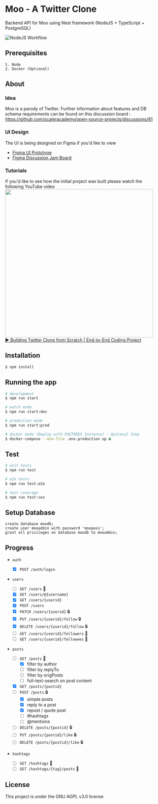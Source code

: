 # Moo - A Twitter Clone

Backend API for Moo using Nest framework (NodeJS + TypeScript + PostgreSQL)

![NodeJS Workflow](https://github.com/scaleracademy/twitter-backend-node/actions/workflows/nodejs.yml/badge.svg)

## Prerequisites
```
1. Node
2. Docker (Optional)
```
## About

### Idea

Moo is a parody of Twitter. Further information about features and DB schema requirements can be found on this discussion board :
https://github.com/scaleracademy/open-source-projects/discussions/81

### UI Design

The UI is being designed on Figma if you'd like to view

- [Figma UI Prototype](https://www.figma.com/file/i7IjqvJVL6c5h2Tdzuul3c/Moo-Twitter-Design-File)
- [Figma Discussion Jam Board](https://www.figma.com/file/onuHbJL39i2be0OosK4vYX/Moo-Twitter-Discussion-Board?node-id=0%3A1)

### Tutorials

If you'd like to see how the initial project was built please watch the following YouTube video
<a href="https://www.youtube.com/watch?v=E6nljvVKMTc">
<img width="480" src="https://img.youtube.com/vi/E6nljvVKMTc/maxresdefault.jpg">
<br>
▶️ Building Twitter Clone from Scratch | End-to-End Coding Project
</a>

## Installation

```bash
$ npm install
```

## Running the app

```bash
# development
$ npm run start

# watch mode
$ npm run start:dev

# production mode
$ npm run start:prod

# docker mode (Deploy with POSTGRES Instance) - Optional Step 
$ docker-compose --env-file .env.production up &
```

## Test

```bash
# unit tests
$ npm run test

# e2e tests
$ npm run test:e2e

# test coverage
$ npm run test:cov
```

## Setup Database

```psql
create database moodb;
create user mooadmin with password 'moopass';
grant all privileges on database moodb to mooadmin;
```

## Progress

- `auth`

  - [x] `POST /auth/login`

- `users`

  - [ ] `GET /users` 📃
  - [x] `GET /users/@{username}`
  - [x] `GET /users/{userid}`
  - [x] `POST /users`
  - [x] `PATCH /users/{userid}` 🔒
  - [x] `PUT /users/{userid}/follow` 🔒
  - [x] `DELETE /users/{userid}/follow` 🔒
  - [ ] `GET /users/{userid}/followers` 📃
  - [ ] `GET /users/{userid}/followees` 📃

- `posts`

  - [ ] `GET /posts` 📃
    - [x] filter by author
    - [ ] filter by replyTo
    - [ ] filter by origPosts
    - [ ] full-text-search on post content
  - [x] `GET /posts/{postid}`
  - [ ] `POST /posts` 🔒
    - [x] simple posts
    - [x] reply to a post
    - [x] repost / quote post
    - [ ] \#hashtags
    - [ ] \@mentions
  - [ ] `DELETE /posts/{postid}` 🔒
  - [ ] `PUT /posts/{postid}/like` 🔒
  - [ ] `DELETE /posts/{postid}/like` 🔒

- `hashtags`
  - [ ] `GET /hashtags` 📃
  - [ ] `GET /hashtags/{tag}/posts` 📃

## License

This project is under the GNU AGPL v3.0 license
